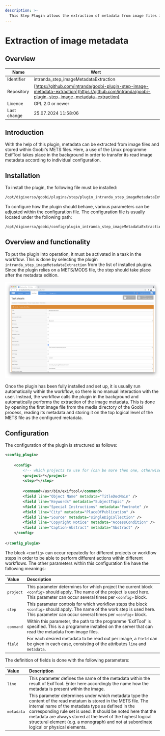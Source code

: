 ```yaml
---
description: >-
  This Step Plugin allows the extraction of metadata from image files in order to store them within the METS files.
---
```


# Extraction of image metadata

## Overview

Name                     | Wert
-------------------------|-----------
Identifier               | intranda_step_imageMetadataExtraction
Repository               | [https://github.com/intranda/goobi-plugin-step-image-metadata-extraction](https://github.com/intranda/goobi-plugin-step-image-metadata-extraction)
Licence              | GPL 2.0 or newer 
Last change    | 25.07.2024 11:58:06


## Introduction
With the help of this plugin, metadata can be extracted from image files and stored within Goobi's METS files. Here, a use of the Linux programme ExifTool takes place in the background in order to transfer its read image metadata according to individual configuration.


## Installation
To install the plugin, the following file must be installed:

```xml
/opt/digiverso/goobi/plugins/step/plugin_intranda_step_imageMetadataExtraction-base.jar
```

To configure how the plugin should behave, various parameters can be adjusted within the configuration file. The configuration file is usually located under the following path:

```xml
/opt/digiverso/goobi/config/plugin_intranda_step_imageMetadataExtraction.xml
```

## Overview and functionality
To put the plugin into operation, it must be activated in a task in the workflow. This is done by selecting the plugin `intranda_step_imageMetadataExtraction` from the list of installed plugins. Since the plugin relies on a METS/MODS file, the step should take place after the metadata edition.

![Assigning the plugin to a specific task](images/goobi-plugin-step-image-metadata-extraction_screen1_en.png)

Once the plugin has been fully installed and set up, it is usually run automatically within the workflow, so there is no manual interaction with the user. Instead, the workflow calls the plugin in the background and automatically performs the extraction of the image metadata. This is done by opening the first image file from the media directory of the Goobi process, reading its metadata and storing it on the top logical level of the METS file as the configured metadata.


## Configuration 
The configuration of the plugin is structured as follows:

```xml
<config_plugin>

    <config>
        <!-- which projects to use for (can be more then one, otherwise use *) -->
        <project>*</project>
        <step>*</step>

        <command>/usr/bin/exiftool</command>
        <field line="Object Name" metadata="TitleDocMain" />
        <field line="Keywords" metadata="SubjectTopic" />
        <field line="Special Instructions" metadata="Footnote" />
        <field line="City" metadata="PlaceOfPublication" />
        <field line="Source" metadata="singleDigCollection" />
        <field line="Copyright Notice" metadata="AccessCondition" />
        <field line="Caption-Abstract" metadata="Abstract" />
    </config>

</config_plugin>
```

The block `<config>` can occur repeatedly for different projects or workflow steps in order to be able to perform different actions within different workflows. The other parameters within this configuration file have the following meanings:

| Value | Description |
| :--- | :--- |
| `project` | This parameter determines for which project the current block `<config>` should apply. The name of the project is used here. This parameter can occur several times per `<config>` block. |
| `step` | This parameter controls for which workflow steps the block `<config>` should apply. The name of the work step is used here. This parameter can occur several times per `<config>` block. |
| `command` | Within this parameter, the path to the programme 'ExifTool' is specified. This is a programme installed on the server that can read the metadata from image files. |
| `field` | For each desired metadata to be read out per image, a `field` can be given in each case, consisting of the attributes `line` and `metadata`. |

The definition of fields is done with the following parameters:

| Value | Description |
| :--- | :--- |
| `line` | This parameter defines the name of the metadata within the result of ExifTool. Enter here accordingly the name how the metadata is present within the image. |
| `metadata` | This parameter determines under which metadata type the content of the read metatum is stored in the METS file. The internal name of the metadata type as defined in the corresponding rule set is used. It should be noted here that the metadata are always stored at the level of the highest logical structural element (e.g. a monograph) and not at subordinate logical or physical elements. |